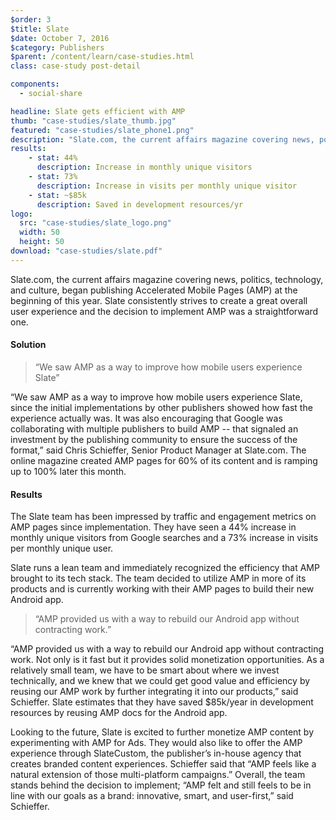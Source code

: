```yaml
---
$order: 3
$title: Slate
$date: October 7, 2016
$category: Publishers
$parent: /content/learn/case-studies.html
class: case-study post-detail

components:
  - social-share

headline: Slate gets efficient with AMP
thumb: "case-studies/slate_thumb.jpg"
featured: "case-studies/slate_phone1.png"
description: "Slate.com, the current affairs magazine covering news, politics, technology, and culture, began publishing Accelerated Mobile Pages (AMP) at the beginning of this year. Slate consistently strives to create a great overall user experience and the decision to implement AMP was a straightforward one."
results:
    - stat: 44%
      description: Increase in monthly unique visitors
    - stat: 73%
      description: Increase in visits per monthly unique visitor
    - stat: ~$85k
      description: Saved in development resources/yr
logo:
  src: "case-studies/slate_logo.png"
  width: 50
  height: 50
download: "case-studies/slate.pdf"
---
```


<div class="img-left slate">
    <amp-img width="1200" height="1423" layout="responsive" src="/static/img/case-studies/slate_phone1.png"></amp-img>
</div>

Slate.com, the current affairs magazine covering news, politics, technology, and culture, began publishing Accelerated Mobile Pages (AMP) at the beginning of this year. Slate consistently strives to create a great overall user experience and the decision to implement AMP was a straightforward one.

#### Solution

> “We saw AMP as a way to improve how mobile users experience Slate”

“We saw AMP as a way to improve how mobile users experience Slate, since the initial implementations by other publishers showed how fast the experience actually was. It was also encouraging that Google was collaborating with multiple publishers to build AMP -- that signaled an investment by the publishing community to ensure the success of the format,” said Chris Schieffer, Senior Product Manager at Slate.com. The online magazine created AMP pages for 60% of its content and is ramping up to 100% later this month.

<div class="img-right slate img-mobile">
    <amp-img width="1079" height="1407" layout="responsive" src="/static/img/case-studies/slate_phone2.png"></amp-img>
</div>

#### Results

<div class="img-right slate img-desktop">
    <amp-img width="1079" height="1407" layout="responsive" src="/static/img/case-studies/slate_phone2.png"></amp-img>
</div>

The Slate team has been impressed by traffic and engagement metrics on AMP pages since implementation. They have seen a 44% increase in monthly unique visitors from Google searches and a 73% increase in visits per monthly unique user.

Slate runs a lean team and immediately recognized the efficiency that AMP brought to its tech stack. The team decided to utilize AMP in more of its products and is currently working with their AMP pages to build their new Android app.

> “AMP provided us with a way to rebuild our Android app without contracting work.”

“AMP provided us with a way to rebuild our Android app without contracting work. Not only is it fast but it provides solid monetization opportunities. As a relatively small team, we have to be smart about where we invest technically, and we knew that we could get good value and efficiency by reusing our AMP work by further integrating it into our products,” said Schieffer. Slate estimates that they have saved $85k/year in development resources by reusing AMP docs for the Android app.

Looking to the future, Slate is excited to further monetize AMP content by experimenting with AMP for Ads. They would also
like to offer the AMP experience through SlateCustom, the publisher’s in-house agency that creates branded content experiences. Schieffer said that “AMP feels like a natural extension of those multi-platform campaigns.” Overall, the team stands behind
the decision to implement; “AMP felt and still feels to be in line with our goals as a brand: innovative, smart, and user-first,”
said Schieffer.
